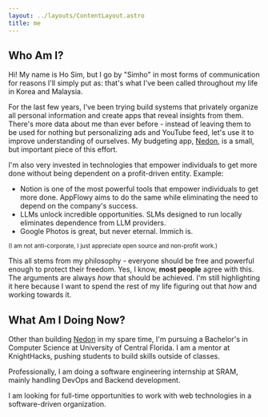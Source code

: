 ```yaml
---
layout: ../layouts/ContentLayout.astro
title: me
---
```


## Who Am I?

Hi! My name is Ho Sim, but I go by "Simho" in most forms of communication for reasons I'll simply put as: that's what I've been called throughout my life in Korea and Malaysia.

For the last few years, I've been trying build systems that privately organize all personal information and create apps that reveal insights from them. There's more data about me than ever before - instead of leaving them to be used for nothing but personalizing ads and YouTube feed, let's use it to improve understanding of ourselves. My budgeting app, [Nedon](projects/Nedon.md), is a small, but important piece of this effort.

I'm also very invested in technologies that empower individuals to get more done without being dependent on a profit-driven entity. Example:
- Notion is one of the most powerful tools that empower individuals to get more done. AppFlowy aims to do the same while eliminating the need to depend on the company's success.
- LLMs unlock incredible opportunities. SLMs designed to run locally eliminates dependence from LLM providers.
- Google Photos is great, but never eternal. Immich is.

<small>(I am not anti-corporate, I just appreciate open source and non-profit work.)</small>

This all stems from my philosophy - everyone should be free and powerful enough to protect their freedom. Yes, I know, **most people** agree with this. The arguments are always *how* that should be achieved. I'm still highlighting it here because I want to spend the rest of my life figuring out that *how* and working towards it.  

## What Am I Doing Now?

Other than building [Nedon](../content/projects/Nedon.md) in my spare time, I'm pursuing a Bachelor's in Computer Science at University of Central Florida. I am a mentor at KnightHacks, pushing students to build skills outside of classes.

Professionally, I am doing a software engineering internship at SRAM, mainly handling DevOps and Backend development.

I am looking for full-time opportunities to work with web technologies in a software-driven organization.  